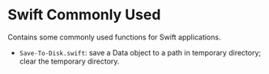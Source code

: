 # Swift Commonly Used

Contains some commonly used functions for Swift applications.

- `Save-To-Disk.swift`: save a Data object to a path in temporary directory; clear the temporary directory.

